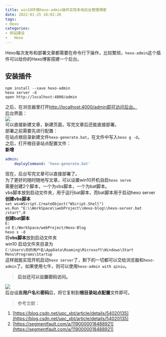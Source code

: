 ```yaml
---
title: win10环境hexo-admin插件实现本地后台管理博客
date: 2022-01-25 18:02:26
tags:
- Hexo
categories:
- 网站建设
- 	Hexo
---
```


Hexo每次发布和部署文章都需要在命令行下操作，比较繁琐，`hexo-admin`这个插件可以给你的Hexo博客搭建一个后台。
<a name="toc-heading-1"></a>

<!-- more -->

## 安装插件
```
npm install --save hexo-admin
hexo server -d
open http://localhost:4000/admin
```
之后，在浏览器里打开[http://localhost:4000/admin即可访问后台。](http://localhost:4000/admin%E5%8D%B3%E5%8F%AF%E8%AE%BF%E9%97%AE%E5%90%8E%E5%8F%B0%E3%80%82)<br />后台界面：<br />![](https://vip2.loli.io/2022/01/25/IuSb4sDmdRyCn7P.png)<br />可以直接新建文章，新建页面，写完文章后还能直接部署。<br />部署之前需要先进行配置：<br />在站点根目录新建文件`hexo-generate.bat`，在文件中写入`hexo g -d`。<br />之后，打开根目录站点配置文件：<br />**新增**
```yaml
admin:
    deployCommand: 'hexo-generate.bat'
```
现在，后台写完文章可以直接部署了。<br />为了更好的随时随地写文章，可以设置win10开机自启`hexo serve`<br />需要创建2个脚本，一个为vbs脚本，一个为bat脚本。<br />vbs脚本放到启动文件夹，用于运行bat脚本，而bat脚本用于启动hexo server<br />**创建vbs脚本**<br />`set ws=WScript.CreateObject("WScript.Shell")`<br />`ws.Run "E:\\WorkSpace\\webProject\\Hexo-blog\\hexo-server.bat /start",0`<br />**创建bat脚本**<br />`E:`<br />`cd E:/WorkSpace/webProject/Hexo-Blog`<br />`hexo s -d`<br />将**vbs脚本**放到启动文件夹<br />win10 启动文件夹目录为<br />`C:\Users\你的用户名\AppData\Roaming\Microsoft\Windows\Start Menu\Programs\Startup`<br />这样就能实现开机启动`hexo server`了，剩下的一切都可以交给浏览器和`hexo-admin`了。如果使用七牛，则可以使用`hexo-admin with qiniu`。
> **后台还可以设置密码访问。**

![](https://vip2.loli.io/2022/01/25/SAUP5W3pwhTkycm.png)<br />后台设置**用户名**和**密码**后，将它复制到**根目录站点配置**文件即可。
> 参考文献：

1. [https://blog.csdn.net/upc_xbt/article/details/54020135](https://blog.csdn.net/upc_xbt/article/details/54020135)
1. [https://segmentfault.com/a/1190000018488921](https://segmentfault.com/a/1190000018488921)



